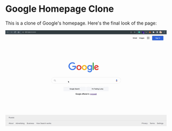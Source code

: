 # Google Homepage Clone

This is a clone of Google's homepage. Here's the final look of the page:

![Alt Text](https://github.com/desmigor/google_homepage/blob/main/images/google_clone.gif)
